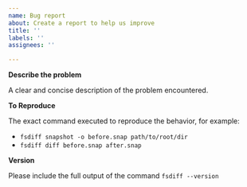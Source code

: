 ```yaml
---
name: Bug report
about: Create a report to help us improve
title: ''
labels: ''
assignees: ''

---
```


**Describe the problem**

A clear and concise description of the problem encountered.

**To Reproduce**

The exact command executed to reproduce the behavior, for example:

* `fsdiff snapshot -o before.snap path/to/root/dir`
* `fsdiff diff before.snap after.snap`

**Version**

Please include the full output of the command `fsdiff --version`
